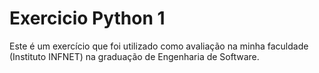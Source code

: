 # Exercicio Python 1
Este é um exercício que foi utilizado como avaliação na minha faculdade (Instituto INFNET) na graduação de Engenharia de Software.
